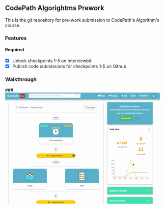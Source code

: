 ## CodePath Algorightms Prework

This is the git repository for pre-work submission to CodePath's Algorithm's course.

### Features

#### Required

- [x] Unlock checkpoints 1-5 on Interviewbit.
- [x] Publish code submissions for checkpoints 1-5 on Github.

### Walkthrough

###![Video Walkthrough](170114_InterviewBitProfileWalkthrough_RandyTing.gif)

